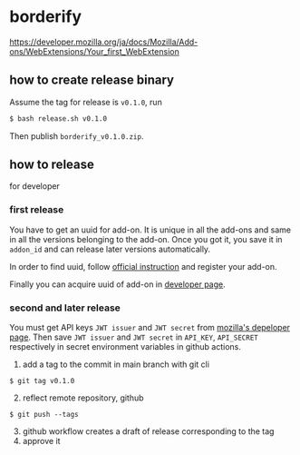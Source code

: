 # borderify

https://developer.mozilla.org/ja/docs/Mozilla/Add-ons/WebExtensions/Your_first_WebExtension

## how to create release binary

Assume the tag for release is `v0.1.0`, run

```bash
$ bash release.sh v0.1.0
```

Then publish `borderify_v0.1.0.zip`.

## how to release

for developer

### first release

You have to get an uuid for add-on.
It is unique in all the add-ons and same in all the versions belonging to the add-on.
Once you got it, you save it in `addon_id` and can release later versions automatically.

In order to find uuid, follow [official instruction](https://extensionworkshop.com/documentation/publish/distribute-pre-release-versions/) and register your add-on.

Finally you can acquire uuid of add-on in [developer page](https://addons.mozilla.org/ja/developers/addons).

### second and later release

You must get API keys `JWT issuer` and `JWT secret` from [mozilla's depeloper page](https://addons.mozilla.org/ja/developers/addon/api/key/).
Then save `JWT issuer` and `JWT secret` in `API_KEY`, `API_SECRET` respectively in secret environment variables in github actions.

1. add a tag to the commit in main branch with git cli
  ```
  $ git tag v0.1.0
  ```
2. reflect remote repository, github
  ```
  $ git push --tags
  ```
3. github workflow creates a draft of release corresponding to the tag
4. approve it
